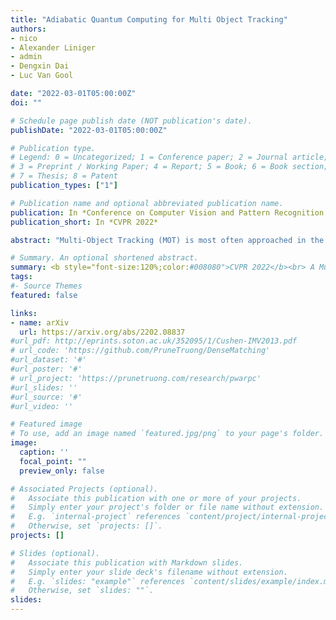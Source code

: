 ```yaml
---
title: "Adiabatic Quantum Computing for Multi Object Tracking"
authors:
- nico
- Alexander Liniger
- admin
- Dengxin Dai
- Luc Van Gool

date: "2022-03-01T05:00:00Z"
doi: ""

# Schedule page publish date (NOT publication's date).
publishDate: "2022-03-01T05:00:00Z"

# Publication type.
# Legend: 0 = Uncategorized; 1 = Conference paper; 2 = Journal article;
# 3 = Preprint / Working Paper; 4 = Report; 5 = Book; 6 = Book section;
# 7 = Thesis; 8 = Patent
publication_types: ["1"]

# Publication name and optional abbreviated publication name.
publication: In *Conference on Computer Vision and Pattern Recognition, CVPR 2022*
publication_short: In *CVPR 2022*

abstract: "Multi-Object Tracking (MOT) is most often approached in the tracking-by-detection paradigm, where object detections are associated through time. The association step naturally leads to discrete optimization problems. As these optimization problems are often NP-hard, they can only be solved exactly for small instances on current hardware. Adiabatic quantum computing (AQC) offers a solution for this, as it has the potential to provide a considerable speedup on a range of NP-hard optimization problems in the near future. However, current MOT formulations are unsuitable for quantum computing due to their scaling properties. In this work, we therefore propose the first MOT formulation designed to be solved with AQC. We employ an Ising model that represents the quantum mechanical system implemented on the AQC. We show that our approach is competitive compared with state-of-the-art optimization-based approaches, even when using of-the-shelf integer programming solvers. Finally, we demonstrate that our MOT problem is already solvable on the current generation of real quantum computers for small examples, and analyze the properties of the measured solutions."

# Summary. An optional shortened abstract.
summary: <b style="font-size:120%;color:#008080">CVPR 2022</b><br> A Multi-Object Tracking algorithm that can be solved with Adiabatic Quantum Computing
tags:
#- Source Themes
featured: false

links:
- name: arXiv
  url: https://arxiv.org/abs/2202.08837
#url_pdf: http://eprints.soton.ac.uk/352095/1/Cushen-IMV2013.pdf
# url_code: 'https://github.com/PruneTruong/DenseMatching'
#url_dataset: '#'
#url_poster: '#'
# url_project: 'https://prunetruong.com/research/pwarpc'
#url_slides: ''
#url_source: '#'
#url_video: ''

# Featured image
# To use, add an image named `featured.jpg/png` to your page's folder. 
image:
  caption: ''
  focal_point: ""
  preview_only: false

# Associated Projects (optional).
#   Associate this publication with one or more of your projects.
#   Simply enter your project's folder or file name without extension.
#   E.g. `internal-project` references `content/project/internal-project/index.md`.
#   Otherwise, set `projects: []`.
projects: []

# Slides (optional).
#   Associate this publication with Markdown slides.
#   Simply enter your slide deck's filename without extension.
#   E.g. `slides: "example"` references `content/slides/example/index.md`.
#   Otherwise, set `slides: ""`.
slides:
---
```




